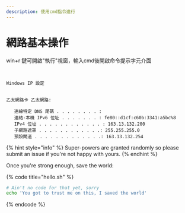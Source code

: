 ```yaml
---
description: 使用cmd指令進行
---
```


# 網路基本操作



win+r 鍵可開啟"執行"視窗，輸入cmd後開啟命令提示字元介面

```


Windows IP 設定


乙太網路卡 乙太網路:

   連線特定 DNS 尾碼 . . . . . . . . :
   連結-本機 IPv6 位址 . . . . . . . : fe80::d1cf:c60b:3341:a5bc%8
   IPv4 位址 . . . . . . . . . . . . : 163.13.132.200
   子網路遮罩 . . . . . . . . . . . .: 255.255.255.0
   預設閘道 . . . . . . . . . . . . .: 163.13.132.254

```

{% hint style="info" %}
 Super-powers are granted randomly so please submit an issue if you're not happy with yours.
{% endhint %}

Once you're strong enough, save the world:

{% code title="hello.sh" %}
```bash
# Ain't no code for that yet, sorry
echo 'You got to trust me on this, I saved the world'
```
{% endcode %}



